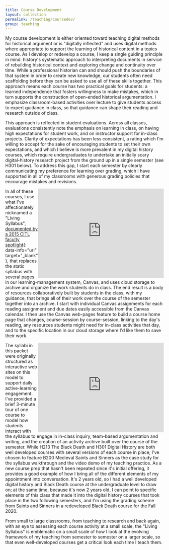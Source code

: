 ```yaml
---
title: Course Development
layout: collection
permalink: /teaching/coursedev/
group: teaching
---
```


My course development is either oriented toward teaching digital methods for historical argument or is "digitally inflected" and uses digital methods where appropriate to support the learning of historical content in a topics course. As I develop or redevelop a course, I keep a single guiding principle in mind: history's systematic approach to interpreting documents in service of rebuilding historical context and exploring change and continuity over time. While a professional historian can and should push the boundaries of that system in order to create new knowledge, our students often need scaffolding before they can be asked to use all of these skills together. This approach means each course has two practical goals for students: a learned independence that fosters willingness to make mistakes, which in turn supports the construction of open-ended historical argumentation. I emphasize classroom-based activities over lecture to give students access to expert guidance in class, so that guidance can shape their reading and research outside of class.

This approach is reflected in student evaluations. Across all classes, evaluations consistently note the emphasis on learning in class, on having high expectations for student work, and on instructor support for in-class projects. Clarity of expectations has been less consistent, a rating which I'm willing to accept for the sake of encouraging students to set their own expectations, and which I believe is more prevalent in my digital history courses, which require undergraduates to undertake an initially scary digital-history research project from the ground up in a single semester (see H301 below). To address this gap, I start each semester by clearly communicating my preference for learning over grading, which I have supported in all of my classrooms with generous grading policies that encourage mistakes and revisions.

<iframe id="kaltura_player" src="https://cdnapisec.kaltura.com/p/1751071/sp/175107100/embedIframeJs/uiconf_id/26683571/partner_id/1751071?iframeembed=true&playerId=kaltura_player&entry_id=1_h59vdccx&flashvars[streamerType]=auto&amp;flashvars[localizationCode]=en&amp;flashvars[leadWithHTML5]=true&amp;flashvars[sideBarContainer.plugin]=true&amp;flashvars[sideBarContainer.position]=left&amp;flashvars[sideBarContainer.clickToClose]=true&amp;flashvars[chapters.plugin]=true&amp;flashvars[chapters.layout]=vertical&amp;flashvars[chapters.thumbnailRotator]=false&amp;flashvars[streamSelector.plugin]=true&amp;flashvars[EmbedPlayer.SpinnerTarget]=videoHolder&amp;flashvars[dualScreen.plugin]=true&amp;flashvars[Kaltura.addCrossoriginToIframe]=true&amp;&wid=1_cslshiil" width="400" height="285" allowfullscreen webkitallowfullscreen mozAllowFullScreen allow="autoplay *; fullscreen *; encrypted-media *" sandbox="allow-forms allow-same-origin allow-scripts allow-top-navigation allow-pointer-lock allow-popups allow-modals allow-orientation-lock allow-popups-to-escape-sandbox allow-presentation allow-top-navigation-by-user-activation" frameborder="0" title="Kaltura Player" style="float:right;"></iframe>

In all of these courses, I use what I've affectionately nicknamed a "Living Syllabus", [documented by a 2015 CITL faculty spotlight](https://citl.indiana.edu/teaching-resources/faculty-spotlights/kalani-craig.html){: data-info="url" target="_blank"}, that replaces the static syllabus with several pages in our learning-management system, Canvas, and uses cloud storage to archive and organize the work students do in class. The end result is a body of resources collaboratively built by students in the class, with my guidance, that brings all of their work over the course of the semester together into an archive. I start with individual Canvas assignments for each reading assignment and due dates easily accessible from the Canvas calendar. I then use the Canvas web-pages feature to build a course home page that changes, course-session by course-session, linking to the day's reading, any resources students might need for in-class activities that day, and to the specific location in our cloud storage where I'd like them to save their work. 

<iframe id="kaltura_player" src="https://cdnapisec.kaltura.com/p/1751071/sp/175107100/embedIframeJs/uiconf_id/26683571/partner_id/1751071?iframeembed=true&playerId=kaltura_player&entry_id=1_3wjv5tys&flashvars[streamerType]=auto&amp;flashvars[localizationCode]=en&amp;flashvars[leadWithHTML5]=true&amp;flashvars[sideBarContainer.plugin]=true&amp;flashvars[sideBarContainer.position]=left&amp;flashvars[sideBarContainer.clickToClose]=true&amp;flashvars[chapters.plugin]=true&amp;flashvars[chapters.layout]=vertical&amp;flashvars[chapters.thumbnailRotator]=false&amp;flashvars[streamSelector.plugin]=true&amp;flashvars[EmbedPlayer.SpinnerTarget]=videoHolder&amp;flashvars[dualScreen.plugin]=true&amp;flashvars[Kaltura.addCrossoriginToIframe]=true&amp;&wid=1_28rnmg9v" width="400" height="285" allowfullscreen webkitallowfullscreen mozAllowFullScreen allow="autoplay *; fullscreen *; encrypted-media *" sandbox="allow-forms allow-same-origin allow-scripts allow-top-navigation allow-pointer-lock allow-popups allow-modals allow-orientation-lock allow-popups-to-escape-sandbox allow-presentation allow-top-navigation-by-user-activation" frameborder="0" title="Kaltura Player" style="float:right;"></iframe>

The syllabi in this packet were originally structured as interactive web sites on this model to support daily active-learning engagement. I've provided a brief 3-minute tour of one course to model how students interact with the syllabus to engage in in-class inquiry, team-based argumentation and writing, and the creation of an activity archive built over the course of the semester. While H213 The Black Death and H301 Digital History are both well developed courses with several versions of each course in place, I've chosen to feature B200 Medieval Saints and Sinners as the case study for the syllabus walkthrough and the video demo of my teaching practice. As a new course prep that hasn't been repeated since it's initial offering, it provides a good example of how I bring all of the different elements of my appointment into conversation. It's 2 years old, so I had a well developed digital history and Black Death course at the undergraduate level to draw on; at the same time, because it's now 2 years old, I can point to specific elements of this class that made it into the digital history courses that took place in the two following semesters, and I'm using the grading scheme from Saints and Sinners in a redeveloped Black Death course for the Fall 2020.

From small to large classrooms, from teaching to research and back again, with an eye to assessing each course activity at a small scale, the "Living Syllabus" is emblematic on a small scale of how I look at the evolving framework of my teaching from semester to semester on a larger scale, so that even well-developed courses get a critical look each time I teach them.

